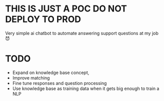 # THIS IS JUST A POC DO NOT DEPLOY TO PROD
Very simple ai chatbot to automate answering support questions at my job 😈

# TODO
- Expand on knowledge base concept, 
- Improve matching
- Fine tune responses and question processing
- Use knowledge base as training data when it gets big enough to train a NLP 
